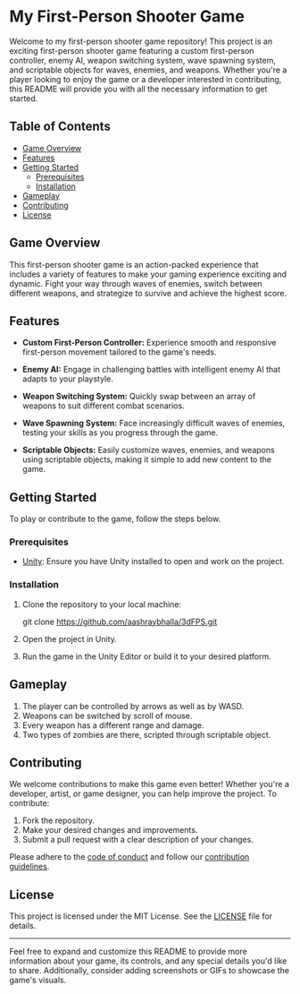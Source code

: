 # My First-Person Shooter Game

Welcome to my first-person shooter game repository! This project is an exciting first-person shooter game featuring a custom first-person controller, enemy AI, weapon switching system, wave spawning system, and scriptable objects for waves, enemies, and weapons. Whether you're a player looking to enjoy the game or a developer interested in contributing, this README will provide you with all the necessary information to get started.

## Table of Contents

- [Game Overview](#game-overview)
- [Features](#features)
- [Getting Started](#getting-started)
  - [Prerequisites](#prerequisites)
  - [Installation](#installation)
- [Gameplay](#gameplay)
- [Contributing](#contributing)
- [License](#license)

## Game Overview

This first-person shooter game is an action-packed experience that includes a variety of features to make your gaming experience exciting and dynamic. Fight your way through waves of enemies, switch between different weapons, and strategize to survive and achieve the highest score.

## Features

- **Custom First-Person Controller:** Experience smooth and responsive first-person movement tailored to the game's needs.

- **Enemy AI:** Engage in challenging battles with intelligent enemy AI that adapts to your playstyle.

- **Weapon Switching System:** Quickly swap between an array of weapons to suit different combat scenarios.

- **Wave Spawning System:** Face increasingly difficult waves of enemies, testing your skills as you progress through the game.

- **Scriptable Objects:** Easily customize waves, enemies, and weapons using scriptable objects, making it simple to add new content to the game.

## Getting Started

To play or contribute to the game, follow the steps below.

### Prerequisites

- [Unity](https://unity.com/): Ensure you have Unity installed to open and work on the project.

### Installation

1. Clone the repository to your local machine:

   git clone https://github.com/aashraybhalla/3dFPS.git
   

2. Open the project in Unity.

3. Run the game in the Unity Editor or build it to your desired platform.

## Gameplay

1. The player can be controlled by arrows as well as by WASD.
2. Weapons can be switched by scroll of mouse.
3. Every weapon has a different range and damage.
4. Two types of zombies are there, scripted through scriptable object.

## Contributing

We welcome contributions to make this game even better! Whether you're a developer, artist, or game designer, you can help improve the project. To contribute:

1. Fork the repository.
2. Make your desired changes and improvements.
3. Submit a pull request with a clear description of your changes.

Please adhere to the [code of conduct](CODE_OF_CONDUCT.md) and follow our [contribution guidelines](CONTRIBUTING.md).

## License

This project is licensed under the MIT License. See the [LICENSE](LICENSE) file for details.

---

Feel free to expand and customize this README to provide more information about your game, its controls, and any special details you'd like to share. Additionally, consider adding screenshots or GIFs to showcase the game's visuals.
